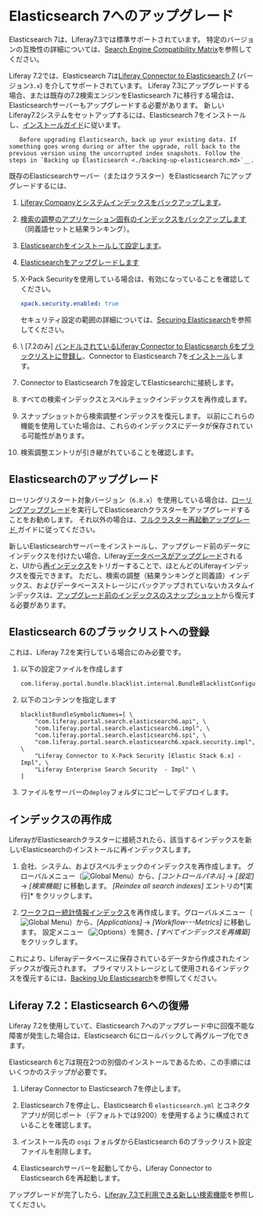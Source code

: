 # Elasticsearch 7へのアップグレード

Elasticsearch 7は、Liferay7.3では標準サポートされています。 特定のバージョンの互換性の詳細については、[Search Engine Compatibility Matrix](https://help.liferay.com/hc/en-us/articles/360016511651)を参照してください。

Liferay 7.2では、Elasticsearch 7は[Liferay Connector to Elasticsearch 7](https://web.liferay.com/marketplace/-/mp/application/170390307)  (バージョン`3.x`) を介してサポートされています。 Liferay 7.3にアップグレードする場合、または既存の7.2検索エンジンをElasticsearch 7に移行する場合は、Elasticsearchサーバーもアップグレードする必要があります。 新しいLiferay7.2システムをセットアップするには、Elasticsearch 7をインストールし、[インストールガイド](../getting-started-with-elasticsearch.md)に従います。

``` important::
   Before upgrading Elasticsearch, back up your existing data. If something goes wrong during or after the upgrade, roll back to the previous version using the uncorrupted index snapshots. Follow the steps in `Backing up Elasticsearch <./backing-up-elasticsearch.md>`__.
```

既存のElasticsearchサーバー（またはクラスター）をElasticsearch 7にアップグレードするには、

1.  [Liferay Companyとシステムインデックスをバックアップします](./backing-up-elasticsearch.md)。

2.  [検索の調整のアプリケーション固有のインデックスをバックアップします](./backing-up-elasticsearch.md#backing-up-and-restoring-search-tuning-indexes)（同義語セットと結果ランキング）。

3.  [Elasticsearchをインストールして設定します](../installing-elasticsearch.md)。

4.  [Elasticsearchをアップグレードします](#upgrading-elasticsearch)

5.  X-Pack Securityを使用している場合は、有効になっていることを確認してください。

    ``` yaml
    xpack.security.enabled: true
    ```

    セキュリティ設定の範囲の詳細については、[Securing Elasticsearch](../securing-elasticsearch.md)を参照してください。

6.  \ [7.2のみ\] [バンドルされているLiferay Connector to Elasticsearch 6をブラックリストに登録し](#blacklisting-elasticsearch-6)、Connector to Elasticsearch 7を[インストール](../connecting-to-elasticsearch.md#install-the-elasticsearch-7-connector)します。

7.  Connector to Elasticsearch 7を設定してElasticsearchに接続します。

8.  すべての検索インデックスとスペルチェックインデックスを再作成します。

9.  スナップショットから検索調整インデックスを復元します。 以前にこれらの機能を使用していた場合は、これらのインデックスにデータが保存されている可能性があります。

10. 検索調整エントリが引き継がれていることを確認します。

## Elasticsearchのアップグレード

ローリングリスタート対象バージョン（`6.8.x`）を使用している場合は、[ローリングアップグレード](https://www.elastic.co/guide/en/elasticsearch/reference/7.x/rolling-upgrades.html)を実行してElasticsearchクラスターをアップグレードすることをお勧めします。 それ以外の場合は、[フルクラスター再起動アップグレード ](https://www.elastic.co/guide/en/elasticsearch/reference/7.x/restart-upgrade.html)ガイドに従ってください。

新しいElasticsearchサーバーをインストールし、アップグレード前のデータにインデックスを付けたい場合、Liferay[データベースがアップグレード](../../../../installation-and-upgrades/upgrading-liferay/upgrade-basics/using-the-database-upgrade-tool.md)されると、UIから[再インデックス](#re-index)をトリガーすることで、ほとんどのLiferayインデックスを復元できます。 ただし、検索の調整（結果ランキングと同義語）インデックス、およびデータベースストレージにバックアップされていないカスタムインデックスは、[アップグレード前のインデックスのスナップショット](./backing-up-elasticsearch.md#backing-up-and-restoring-search-tuning-indexes)から復元する必要があります。

## Elasticsearch 6のブラックリストへの登録

これは、Liferay 7.2を実行している場合にのみ必要です。

1.  以下の設定ファイルを作成します

    ``` bash
    com.liferay.portal.bundle.blacklist.internal.BundleBlacklistConfiguration.config
    ```

2.  以下のコンテンツを指定します

    ``` properties
    blacklistBundleSymbolicNames=[ \
        "com.liferay.portal.search.elasticsearch6.api", \
        "com.liferay.portal.search.elasticsearch6.impl", \
        "com.liferay.portal.search.elasticsearch6.spi", \
        "com.liferay.portal.search.elasticsearch6.xpack.security.impl", \
        "Liferay Connector to X-Pack Security [Elastic Stack 6.x] - Impl", \ 
        "Liferay Enterprise Search Security  - Impl" \
    ]
    ```

3.  ファイルをサーバーの`deploy`フォルダにコピーしてデプロイします。

## インデックスの再作成

LiferayがElasticsearchクラスターに接続されたら、該当するインデックスを新しいElasticsearchのインストールに再インデックスします。

1.  会社、システム、およびスペルチェックのインデックスを再作成します。 グローバルメニュー（![Global Menu](../../../../images/icon-applications-menu.png)）から、*[コントロールパネル]* → *[設定]* → *[検索機能]* に移動します。 *[Reindex all search indexes]* エントリの*[実行]* をクリックします。

2.  [ワークフロー統計情報インデックス](../../../../process-automation/workflow/using-workflows/workflow-metrics-reports.md#re-indexing-workflow-metrics)を再作成します。グローバルメニュー（![Global Menu](../../../../images/icon-applications-menu.png)）から、*[Applications]* → *[Workflow---Metrics]* に移動します。 設定メニュー（![Options](../../../../images/icon-options.png)）を開き、*[すべてインデックスを再構築]* をクリックします。

これにより、Liferayデータベースに保存されているデータから作成されたインデックスが復元されます。 プライマリストレージとして使用されるインデックスを復元するには、[Backing Up Elasticsearch](./backing-up-elasticsearch.md)を参照してください。

## Liferay 7.2：Elasticsearch 6への復帰

Liferay 7.2を使用していて、Elasticsearch 7へのアップグレード中に回復不能な障害が発生した場合は、Elasticsearch 6にロールバックして再グループ化できます。

Elasticsearch 6と7は現在2つの別個のインストールであるため、この手順にはいくつかのステップが必要です。

1.  Liferay Connector to Elasticsearch 7を停止します。

2.  Elasticsearch 7を停止し、Elasticsearch 6 `elasticsearch.yml` とコネクタアプリが同じポート（デフォルトでは9200）を使用するように構成されていることを確認します。

3.  インストール先の `osgi` フォルダからElasticsearch 6のブラックリスト設定ファイルを削除します。

4.  Elasticsearchサーバーを起動してから、Liferay Connector to Elasticsearch 6を再起動します。

アップグレードが完了したら、[Liferay 7.3で利用できる新しい検索機能](../../../getting-started/whats-new-in-search-for-73.md)を参照してください。
